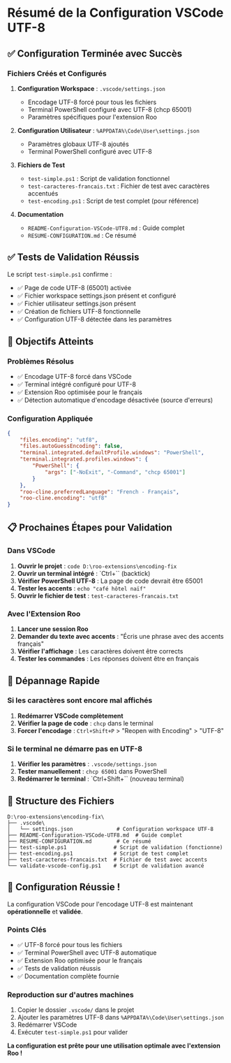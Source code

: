 # Résumé de la Configuration VSCode UTF-8

## ✅ Configuration Terminée avec Succès

### Fichiers Créés et Configurés

1. **Configuration Workspace** : `.vscode/settings.json`
   - Encodage UTF-8 forcé pour tous les fichiers
   - Terminal PowerShell configuré avec UTF-8 (chcp 65001)
   - Paramètres spécifiques pour l'extension Roo

2. **Configuration Utilisateur** : `%APPDATA%\Code\User\settings.json`
   - Paramètres globaux UTF-8 ajoutés
   - Terminal PowerShell configuré avec UTF-8

3. **Fichiers de Test**
   - `test-simple.ps1` : Script de validation fonctionnel
   - `test-caracteres-francais.txt` : Fichier de test avec caractères accentués
   - `test-encoding.ps1` : Script de test complet (pour référence)

4. **Documentation**
   - `README-Configuration-VSCode-UTF8.md` : Guide complet
   - `RESUME-CONFIGURATION.md` : Ce résumé

## ✅ Tests de Validation Réussis

Le script `test-simple.ps1` confirme :
- ✅ Page de code UTF-8 (65001) activée
- ✅ Fichier workspace settings.json présent et configuré
- ✅ Fichier utilisateur settings.json présent
- ✅ Création de fichiers UTF-8 fonctionnelle
- ✅ Configuration UTF-8 détectée dans les paramètres

## 🎯 Objectifs Atteints

### Problèmes Résolus
- ✅ Encodage UTF-8 forcé dans VSCode
- ✅ Terminal intégré configuré pour UTF-8
- ✅ Extension Roo optimisée pour le français
- ✅ Détection automatique d'encodage désactivée (source d'erreurs)

### Configuration Appliquée
```json
{
    "files.encoding": "utf8",
    "files.autoGuessEncoding": false,
    "terminal.integrated.defaultProfile.windows": "PowerShell",
    "terminal.integrated.profiles.windows": {
        "PowerShell": {
            "args": ["-NoExit", "-Command", "chcp 65001"]
        }
    },
    "roo-cline.preferredLanguage": "French - Français",
    "roo-cline.encoding": "utf8"
}
```

## 📋 Prochaines Étapes pour Validation

### Dans VSCode
1. **Ouvrir le projet** : `code D:\roo-extensions\encoding-fix`
2. **Ouvrir un terminal intégré** : `Ctrl+`` (backtick)
3. **Vérifier PowerShell UTF-8** : La page de code devrait être 65001
4. **Tester les accents** : `echo "café hôtel naïf"`
5. **Ouvrir le fichier de test** : `test-caracteres-francais.txt`

### Avec l'Extension Roo
1. **Lancer une session Roo**
2. **Demander du texte avec accents** : "Écris une phrase avec des accents français"
3. **Vérifier l'affichage** : Les caractères doivent être corrects
4. **Tester les commandes** : Les réponses doivent être en français

## 🔧 Dépannage Rapide

### Si les caractères sont encore mal affichés
1. **Redémarrer VSCode complètement**
2. **Vérifier la page de code** : `chcp` dans le terminal
3. **Forcer l'encodage** : `Ctrl+Shift+P` > "Reopen with Encoding" > "UTF-8"

### Si le terminal ne démarre pas en UTF-8
1. **Vérifier les paramètres** : `.vscode/settings.json`
2. **Tester manuellement** : `chcp 65001` dans PowerShell
3. **Redémarrer le terminal** : `Ctrl+Shift+`` (nouveau terminal)

## 📁 Structure des Fichiers

```
D:\roo-extensions\encoding-fix\
├── .vscode\
│   └── settings.json              # Configuration workspace UTF-8
├── README-Configuration-VSCode-UTF8.md  # Guide complet
├── RESUME-CONFIGURATION.md        # Ce résumé
├── test-simple.ps1               # Script de validation (fonctionne)
├── test-encoding.ps1             # Script de test complet
├── test-caracteres-francais.txt  # Fichier de test avec accents
└── validate-vscode-config.ps1    # Script de validation avancé
```

## 🎉 Configuration Réussie !

La configuration VSCode pour l'encodage UTF-8 est maintenant **opérationnelle** et **validée**.

### Points Clés
- ✅ UTF-8 forcé pour tous les fichiers
- ✅ Terminal PowerShell avec UTF-8 automatique
- ✅ Extension Roo optimisée pour le français
- ✅ Tests de validation réussis
- ✅ Documentation complète fournie

### Reproduction sur d'autres machines
1. Copier le dossier `.vscode/` dans le projet
2. Ajouter les paramètres UTF-8 dans `%APPDATA%\Code\User\settings.json`
3. Redémarrer VSCode
4. Exécuter `test-simple.ps1` pour valider

**La configuration est prête pour une utilisation optimale avec l'extension Roo !**
